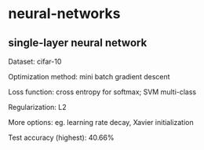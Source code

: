 # neural-networks

## single-layer neural network

Dataset: cifar-10

Optimization method: mini batch gradient descent

Loss function: cross entropy for softmax; SVM multi-class

Regularization: L2

More options: eg. learning rate decay, Xavier initialization

Test accuracy (highest): 40.66%
